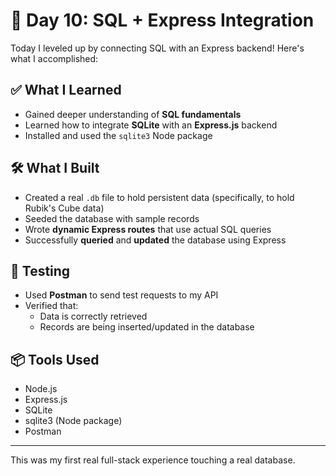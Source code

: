# 📘 Day 10: SQL + Express Integration

Today I leveled up by connecting SQL with an Express backend! Here's what I accomplished:

## ✅ What I Learned

- Gained deeper understanding of **SQL fundamentals**
- Learned how to integrate **SQLite** with an **Express.js** backend
- Installed and used the `sqlite3` Node package

## 🛠️ What I Built

- Created a real `.db` file to hold persistent data (specifically, to hold Rubik's Cube data)
- Seeded the database with sample records
- Wrote **dynamic Express routes** that use actual SQL queries
- Successfully **queried** and **updated** the database using Express

## 🧪 Testing

- Used **Postman** to send test requests to my API
- Verified that:
  - Data is correctly retrieved
  - Records are being inserted/updated in the database

## 📦 Tools Used

- Node.js
- Express.js
- SQLite
- sqlite3 (Node package)
- Postman

---

This was my first real full-stack experience touching a real database.

